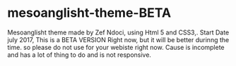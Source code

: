 # mesoanglisht-theme-BETA

Mesoanglisht theme made by Zef Ndoci, using Html 5 and CSS3,. Start Date july 2017, This is a BETA VERSION Right now, but it 
will be better durinng the time. so please do not use for your webiste right now. Cause is incomplete and has a lot of thing to do
and is not responsive. 
